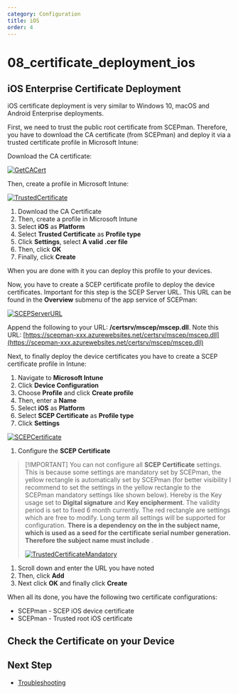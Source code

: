```yaml
---
category: Configuration
title: iOS
order: 4
---
```


# 08\_certificate\_deployment\_ios

## iOS Enterprise Certificate Deployment

iOS certificate deployment is very similar to Windows 10, macOS and Android Enterprise deployments.

First, we need to trust the public root certificate from SCEPman. Therefore, you have to download the CA certificate \(from SCEPman\) and deploy it via a trusted certificate profile in Microsoft Intune:

Download the CA certificate:

[![GetCACert](https://github.com/glueckkanja/gk-scepman-docs/tree/98c2c2fb5f8b976146bae6f1bea75e9f890303fc/media/scepman24.png)](https://github.com/glueckkanja/gk-scepman-docs/tree/98c2c2fb5f8b976146bae6f1bea75e9f890303fc/media/scepman24.png)

Then, create a profile in Microsoft Intune:

[![TrustedCertificate](https://github.com/glueckkanja/gk-scepman-docs/tree/98c2c2fb5f8b976146bae6f1bea75e9f890303fc/media/scepman_ios1.png)](https://github.com/glueckkanja/gk-scepman-docs/tree/98c2c2fb5f8b976146bae6f1bea75e9f890303fc/media/scepman_ios1.png)

1. Download the CA Certificate
2. Then, create a profile in Microsoft Intune
3. Select **iOS** as **Platform**
4. Select **Trusted Certificate** as **Profile type**
5. Click **Settings**, select **A valid .cer file**
6. Then, click **OK**
7. Finally, click **Create**

When you are done with it you can deploy this profile to your devices.

Now, you have to create a SCEP certificate profile to deploy the device certificates. Important for this step is the SCEP Server URL. This URL can be found in the **Overview** submenu of the app service of SCEPman:

[![SCEPServerURL](https://github.com/glueckkanja/gk-scepman-docs/tree/98c2c2fb5f8b976146bae6f1bea75e9f890303fc/media/scepman27.png)](https://github.com/glueckkanja/gk-scepman-docs/tree/98c2c2fb5f8b976146bae6f1bea75e9f890303fc/media/scepman27.png)

Append the following to your URL: **/certsrv/mscep/mscep.dll**. Note this URL: [https://scepman-xxx.azurewebsites.net/certsrv/mscep/mscep.dll](https://scepman-xxx.azurewebsites.net/certsrv/mscep/mscep.dll)

Next, to finally deploy the device certificates you have to create a SCEP certificate profile in Intune:

1. Navigate to **Microsoft Intune**
2. Click **Device Configuration**
3. Choose **Profile** and click **Create profile**
4. Then, enter a **Name**
5. Select **iOS** as **Platform**
6. Select **SCEP Certificate** as **Profile type**
7. Click **Settings**

[![SCEPCertificate](https://github.com/glueckkanja/gk-scepman-docs/tree/98c2c2fb5f8b976146bae6f1bea75e9f890303fc/media/scepman_ios1_1.png)](https://github.com/glueckkanja/gk-scepman-docs/tree/98c2c2fb5f8b976146bae6f1bea75e9f890303fc/media/scepman_ios1_1_.png)

1. Configure the **SCEP Certificate**

> \[!IMPORTANT\] You can not configure all **SCEP Certificate** settings. This is because some settings are mandatory set by SCEPman, the yellow rectangle is automatically set by SCEPman \(for better visibility I recommend to set the settings in the yellow rectangle to the SCEPman mandatory settings like shown below\). Hereby is the Key usage set to **Digital signature** and **Key encipherment**. The validity period is set to fixed 6 month currently. The red rectangle are settings which are free to modify. Long term all settings will be supported for configuration. **There is a dependency on the  in the subject name, which is used as a seed for the certificate serial number generation. Therefore the subject name must include** .
>
> [![TrustedCertificateMandatory](https://github.com/glueckkanja/gk-scepman-docs/tree/98c2c2fb5f8b976146bae6f1bea75e9f890303fc/media/scepman_ios2.png)](https://github.com/glueckkanja/gk-scepman-docs/tree/98c2c2fb5f8b976146bae6f1bea75e9f890303fc/media/scepman_ios2.png)

1. Scroll down and enter the URL you have noted
2. Then, click **Add**
3. Next click **OK** and finally click **Create**

When all its done, you have the following two certificate configurations:

* SCEPman - SCEP iOS device certificate
* SCEPman - Trusted root iOS certificate

## Check the Certificate on your Device

## Next Step

* [Troubleshooting](https://github.com/glueckkanja/gk-scepman-docs/tree/98c2c2fb5f8b976146bae6f1bea75e9f890303fc/docs/11_troubleshooting.md)


